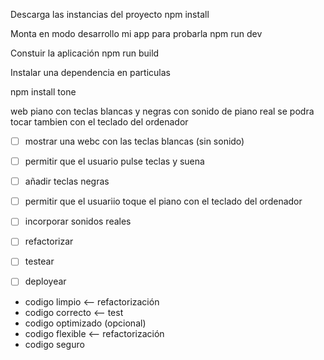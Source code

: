 
 Descarga las instancias del proyecto
npm install

Monta en modo desarrollo mi app para probarla
npm run dev

Constuir la aplicación
npm run build

Instalar una dependencia en particulas

npm install tone




web piano con teclas blancas y negras con sonido de piano real
se podra tocar tambien con el teclado del ordenador

- [ ] mostrar una webc con las teclas blancas (sin sonido)
- [ ] permitir que el usuario pulse teclas y suena
- [ ] añadir teclas negras
- [ ] permitir que el usuariio toque el piano con el teclado del ordenador
- [ ] incorporar sonidos reales
- [ ] refactorizar
- [ ] testear
- [ ] deployear


- codigo limpio <-- refactorización
- codigo correcto <-- test
- codigo optimizado (opcional)
- codigo flexible <-- refactorización
- codigo seguro